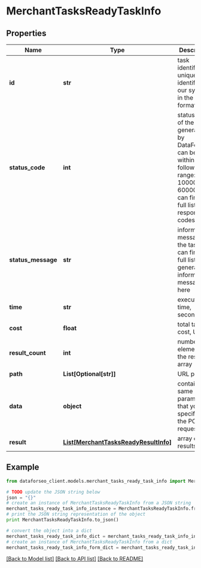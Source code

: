 # MerchantTasksReadyTaskInfo


## Properties

Name | Type | Description | Notes
------------ | ------------- | ------------- | -------------
**id** | **str** | task identifier unique task identifier in our system in the UUID format | [optional] 
**status_code** | **int** | status code of the task generated by DataForSEO, can be within the following range: 10000-60000 you can find the full list of the response codes here | [optional] 
**status_message** | **str** | informational message of the task you can find the full list of general informational messages here | [optional] 
**time** | **str** | execution time, seconds | [optional] 
**cost** | **float** | total tasks cost, USD | [optional] 
**result_count** | **int** | number of elements in the result array | [optional] 
**path** | **List[Optional[str]]** | URL path | [optional] 
**data** | **object** | contains the same parameters that you specified in the POST request | [optional] 
**result** | [**List[MerchantTasksReadyResultInfo]**](MerchantTasksReadyResultInfo.md) | array of results | [optional] 

## Example

```python
from dataforseo_client.models.merchant_tasks_ready_task_info import MerchantTasksReadyTaskInfo

# TODO update the JSON string below
json = "{}"
# create an instance of MerchantTasksReadyTaskInfo from a JSON string
merchant_tasks_ready_task_info_instance = MerchantTasksReadyTaskInfo.from_json(json)
# print the JSON string representation of the object
print MerchantTasksReadyTaskInfo.to_json()

# convert the object into a dict
merchant_tasks_ready_task_info_dict = merchant_tasks_ready_task_info_instance.to_dict()
# create an instance of MerchantTasksReadyTaskInfo from a dict
merchant_tasks_ready_task_info_form_dict = merchant_tasks_ready_task_info.from_dict(merchant_tasks_ready_task_info_dict)
```
[[Back to Model list]](../README.md#documentation-for-models) [[Back to API list]](../README.md#documentation-for-api-endpoints) [[Back to README]](../README.md)



